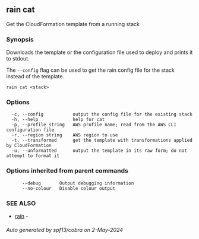 ## rain cat

Get the CloudFormation template from a running stack

### Synopsis

Downloads the template or the configuration file used to deploy <stack> and prints it to stdout.

The  `--config` flag can be used to get the rain config file for the stack instead of the template.


```
rain cat <stack>
```

### Options

```
  -c, --config           output the config file for the existing stack
  -h, --help             help for cat
  -p, --profile string   AWS profile name; read from the AWS CLI configuration file
  -r, --region string    AWS region to use
  -t, --transformed      get the template with transformations applied by CloudFormation
  -u, --unformatted      output the template in its raw form; do not attempt to format it
```

### Options inherited from parent commands

```
      --debug       Output debugging information
      --no-colour   Disable colour output
```

### SEE ALSO

* [rain](index.md)	 - 

###### Auto generated by spf13/cobra on 2-May-2024
